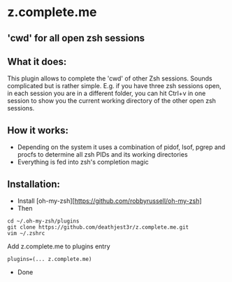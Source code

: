 
# z.complete.me
## 'cwd' for all open zsh sessions

## What it does:

This plugin allows to complete the 'cwd' of other Zsh sessions. Sounds
complicated but is rather simple. E.g. if you have three zsh sessions open, in
each session you are in a different folder, you can hit Ctrl+v in one session
to show you the current working directory of the other open zsh sessions.

## How it works:

* Depending on the system it uses a combination of pidof, lsof, pgrep and procfs to determine all zsh PIDs and its working directories
* Everything is fed into zsh's completion magic

## Installation:

* Install [oh-my-zsh][https://github.com/robbyrussell/oh-my-zsh]
* Then
```
cd ~/.oh-my-zsh/plugins
git clone https://github.com/deathjest3r/z.complete.me.git
vim ~/.zshrc
```

Add z.complete.me to plugins entry
```
plugins=(... z.complete.me)
```
* Done
